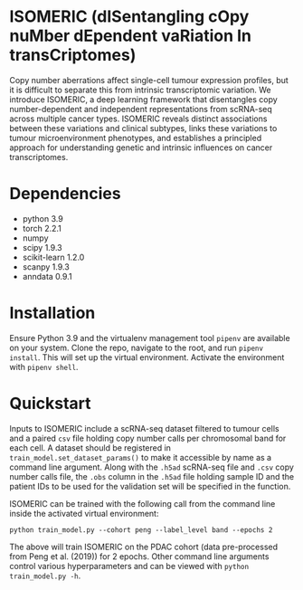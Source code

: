 # ISOMERIC (dISentangling cOpy nuMber dEpendent vaRiation In transCriptomes)

Copy number aberrations affect single-cell tumour expression profiles, but it is difficult to separate this from intrinsic transcriptomic variation. We introduce ISOMERIC, a deep learning framework that disentangles copy number-dependent and independent representations from scRNA-seq across multiple cancer types. ISOMERIC reveals distinct associations between these variations and clinical subtypes, links these variations to tumour microenvironment phenotypes, and establishes a principled approach for understanding genetic and intrinsic influences on cancer transcriptomes.

# Dependencies

- python 3.9
- torch 2.2.1
- numpy
- scipy 1.9.3
- scikit-learn 1.2.0
- scanpy 1.9.3
- anndata 0.9.1

# Installation

Ensure Python 3.9 and the virtualenv management tool `pipenv` are available on your system. Clone the repo, navigate to the root, and run `pipenv install`. This will set up the virtual environment. Activate the environment with `pipenv shell`.

# Quickstart

Inputs to ISOMERIC include a scRNA-seq dataset filtered to tumour cells and a paired `csv` file holding copy number calls per chromosomal band for each cell.
A dataset should be registered in `train_model.set_dataset_params()` to make it accessible by name as a command line argument. Along with the `.h5ad` scRNA-seq file and `.csv` copy number calls file, the `.obs` column in the `.h5ad` file holding sample ID and the patient IDs to be used for the validation set will be specified in the function.

ISOMERIC can be trained with the following call from the command line inside the activated virtual environment:
```
python train_model.py --cohort peng --label_level band --epochs 2
```
The above will train ISOMERIC on the PDAC cohort (data pre-processed from Peng et al. (2019)) for 2 epochs. Other command line arguments control various hyperparameters and can be viewed with `python train_model.py -h`.
